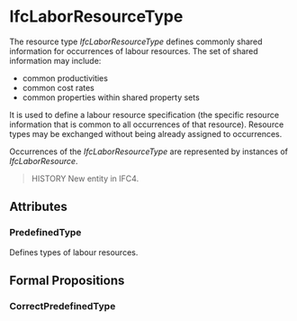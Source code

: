 # IfcLaborResourceType

The resource type _IfcLaborResourceType_ defines commonly shared information for occurrences of labour resources. The set of shared information may include:

* common productivities
* common cost rates
* common properties within shared property sets

It is used to define a labour resource specification (the specific resource information that is common to all occurrences of that resource). Resource types may be exchanged without being already assigned to occurrences.

Occurrences of the _IfcLaborResourceType_ are represented by instances of _IfcLaborResource_.

> HISTORY  New entity in IFC4.

## Attributes

### PredefinedType
Defines types of labour resources.

## Formal Propositions

### CorrectPredefinedType

